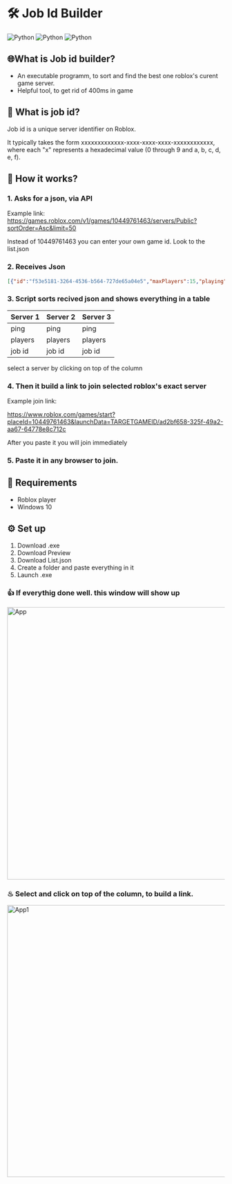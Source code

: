 # 🛠 Job Id Builder 
![Python](https://img.shields.io/badge/Python-3776AB?style=for-the-badge&logo=python&logoColor=white)
![Python](https://img.shields.io/badge/PyQT-76AB37?style=for-the-badge&logo=gear&logoColor=white)
![Python](https://img.shields.io/badge/API-48474F?style=for-the-badge&logo=gear&logoColor=white)
## 🌐What is Job id builder?

- An executable programm, to sort and find the best one roblox's curent game server.
- Helpful tool, to get rid of 400ms in game

## 🧐 What is job id?

Job id is a unique server identifier on Roblox.

It typically takes the form xxxxxxxxxxxxx-xxxx-xxxx-xxxx-xxxxxxxxxxxx, where each "x" represents a hexadecimal value (0 through 9 and a, b, c, d, e, f).

## 🔧 How it works?
### 1. Asks for a json, via API

  Example link: https://games.roblox.com/v1/games/10449761463/servers/Public?sortOrder=Asc&limit=50

  Instead of 10449761463 you can enter your own game id. Look to the list.json

  
### 2. Receives Json

```json
[{"id":"f53e5181-3264-4536-b564-727de65a04e5","maxPlayers":15,"playing":1,"playerTokens":["9C39B894E6AF667C5E7D723047EA0AF9"],"players":[],"fps":59.925491,"ping":94},{"id":"4de2fc9e-bdc9-426f-9da4-c751b0f1329e","maxPlayers":15,"playing":1,"playerTokens":["EE2DD158A8EC4554546E337BFB293E26"],"players":[],"fps":59.992165,"ping":237},{"id":"46904c41-3640-4458-ab57-563c5391d939","maxPlayers":15,"playing":1,"playerTokens":["4ECFDCD21912FB999CF74D7C566E55A5"],"players":[],"fps":59.866371,"ping":242},{"id":"111220eb-9c3f-4545-b4ed-892aed3f8ae1","maxPlayers":15,"playing":1,"playerTokens":["4ED8B6BF2DC379020A07387E8AAD5907"],"players":[],"fps":59.990593,"ping":250},{"id":"c219b748-f8b5-4e55-9dc3-a28a1a5caab3","maxPlayers":15,"playing":1,"playerTokens":["E9A7D82DA89678B8C649BBF417D874B0"],"players":[],"fps":59.940697,"ping":241}
```

### 3. Script sorts recived json and shows everything in a table

| **Server 1** | **Server 2** | **Server 3** |
|-------------|-------------|-------------|
| ping        | ping        | ping        |
| players     | players     | players     |
| job id      | job id      | job id      |

select a server by clicking on top of the column

### 4. Then it build a link to join selected roblox's exact server

Example join link: 

https://www.roblox.com/games/start?placeId=10449761463&launchData=TARGETGAMEID/ad2bf658-325f-49a2-aa67-64778e8c712c

After you paste it you will join immediately

### 5. Paste it in any browser to join.

## 🛒 Requirements
- Roblox player
- Windows 10

## ⚙ Set up
1. Download .exe
2. Download Preview
3. Download List.json
4. Create a folder and paste everything in it
5. Launch .exe

### 👍 If everythig done well. this window will show up

<img width="699" height="630" alt="App" src="https://github.com/user-attachments/assets/9b44e08c-3c71-4045-a62f-206d16f2bce9" />

### ♨ Select and click on top of the column, to build a link.

<img width="700" height="629" alt="App1" src="https://github.com/user-attachments/assets/121de756-3391-4ac4-a2b6-146322f296f5" />

